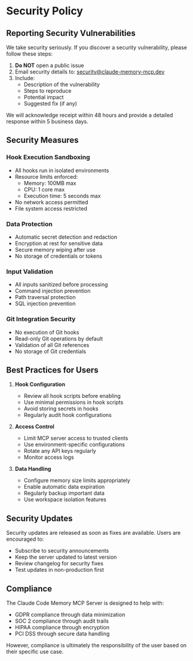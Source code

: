 # Security Policy

## Reporting Security Vulnerabilities

We take security seriously. If you discover a security vulnerability, please follow these steps:

1. **Do NOT** open a public issue
2. Email security details to: security@claude-memory-mcp.dev
3. Include:
   - Description of the vulnerability
   - Steps to reproduce
   - Potential impact
   - Suggested fix (if any)

We will acknowledge receipt within 48 hours and provide a detailed response within 5 business days.

## Security Measures

### Hook Execution Sandboxing
- All hooks run in isolated environments
- Resource limits enforced:
  - Memory: 100MB max
  - CPU: 1 core max
  - Execution time: 5 seconds max
- No network access permitted
- File system access restricted

### Data Protection
- Automatic secret detection and redaction
- Encryption at rest for sensitive data
- Secure memory wiping after use
- No storage of credentials or tokens

### Input Validation
- All inputs sanitized before processing
- Command injection prevention
- Path traversal protection
- SQL injection prevention

### Git Integration Security
- No execution of Git hooks
- Read-only Git operations by default
- Validation of all Git references
- No storage of Git credentials

## Best Practices for Users

1. **Hook Configuration**
   - Review all hook scripts before enabling
   - Use minimal permissions in hook scripts
   - Avoid storing secrets in hooks
   - Regularly audit hook configurations

2. **Access Control**
   - Limit MCP server access to trusted clients
   - Use environment-specific configurations
   - Rotate any API keys regularly
   - Monitor access logs

3. **Data Handling**
   - Configure memory size limits appropriately
   - Enable automatic data expiration
   - Regularly backup important data
   - Use workspace isolation features

## Security Updates

Security updates are released as soon as fixes are available. Users are encouraged to:

- Subscribe to security announcements
- Keep the server updated to latest version
- Review changelog for security fixes
- Test updates in non-production first

## Compliance

The Claude Code Memory MCP Server is designed to help with:

- GDPR compliance through data minimization
- SOC 2 compliance through audit trails
- HIPAA compliance through encryption
- PCI DSS through secure data handling

However, compliance is ultimately the responsibility of the user based on their specific use case.